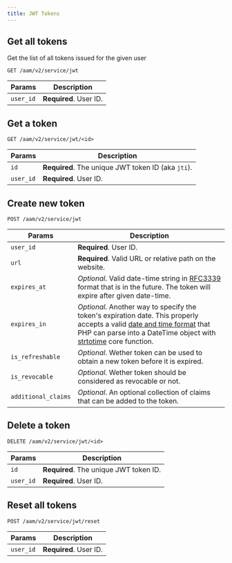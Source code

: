 ```yaml
---
title: JWT Tokens
---
```


## Get all tokens

Get the list of all tokens issued for the given user

`GET /aam/v2/service/jwt`

| Params | Description |
| ------ | ----------- |
| `user_id` | **Required**. User ID. |

## Get a token

`GET /aam/v2/service/jwt/<id>`

| Params | Description |
| ------ | ----------- |
| `id` | **Required**. The unique JWT token ID (aka `jti`). |
| `user_id` | **Required**. User ID. |

## Create new token

`POST /aam/v2/service/jwt`

| Params | Description |
| ------ | ----------- |
| `user_id` | **Required**. User ID. |
| `url` | **Required**. Valid URL or relative path on the website. |
| `expires_at` | _Optional_. Valid date-time string in [RFC3339](https://datatracker.ietf.org/doc/html/rfc3339#section-5.8) format that is in the future. The token will expire after given date-time. |
| `expires_in` | _Optional_. Another way to specify the token's expiration date. This properly accepts a valid [date and time format](https://www.php.net/manual/en/datetime.formats.php) that PHP can parse into a DateTime object with [strtotime](https://www.php.net/manual/en/function.strtotime.php) core function. |
| `is_refreshable` | _Optional_. Wether token can be used to obtain a new token before it is expired. |
| `is_revocable` | _Optional_. Wether token should be considered as revocable or not. |
| `additional_claims` | _Optional_. An optional collection of claims that can be added to the token. |

## Delete a token

`DELETE /aam/v2/service/jwt/<id>`

| Params | Description |
| ------ | ----------- |
| `id` | **Required**. The unique JWT token ID. |
| `user_id` | **Required**. User ID. |

## Reset all tokens

`POST /aam/v2/service/jwt/reset`

| Params | Description |
| ------ | ----------- |
| `user_id` | **Required**. User ID. |
